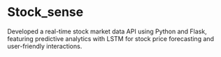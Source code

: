 # Stock_sense
Developed a real-time stock market data API using Python and Flask, featuring predictive analytics with LSTM for stock price forecasting and user-friendly interactions.
